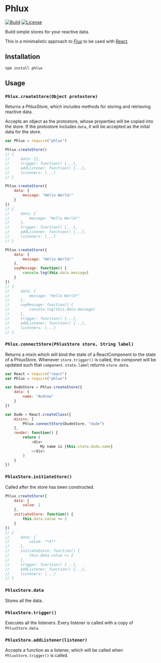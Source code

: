 # Phlux #

[![Build](https://travis-ci.org/ehgoodenough/phlux.svg)](https://travis-ci.org/ehgoodenough/phlux)
[![License](http://img.shields.io/:license-mit-blue.svg)](http://phlux.mit-license.org)

Build simple stores for your reactive data.

This is a minimalistic approach to [Flux](http://facebook.github.io/flux) to be used with [React](https://facebook.github.io/react).

## Installation ##

```
npm install phlux
```

## Usage ##

### `Phlux.createStore(Object protostore)` ###

Returns a PhluxStore, which includes methods for storing and retrieving reactive data.

Accepts an object as the protostore, whose properties will be copied into the store. If
the protostore includes ``data``, it will be accepted as the inital data for the store.

```javascript
var Phlux = require("phlux")

Phlux.createStore()
// {
//     data: {},
//     trigger: function() {...},
//     addListener: function() {...},
//     listeners: [...]
// }

Phlux.createStore({
    data: {
        message: "Hello World!"
    }
})
// {
//     data: {
//         message: "Hello World!"
//     },
//     trigger: function() {...},
//     addListener: function() {...},
//     listeners: [...]
// }

Phlux.createStore({
    data: {
        message: "Hello World!"
    },
    sayMessage: function() {
        console.log(this.data.message)
    }
})
// {
//     data: {
//         message: "Hello World!"
//     },
//     sayMessage: function() {
//         console.log(this.data.message)
//     },
//     trigger: function() {...},
//     addListener: function() {...},
//     listeners: [...]
// }
```

### `Phlux.connectStore(PhluxStore store, String label)` ###

Returns a mixin which will bind the state of a ReactComponent to the state of
a PhluxStore. Whenever `store.trigger()` is called, the componet will be updated
such that `component.state.label` returns `store.data`.

```javascript
var React = require("react")
var Phlux = require("phlux")

var DudeStore = Phlux.createStore({
    data: {
        name: "Andrew"
    }
})

var Dude = React.createClass({
    mixins: [
        Phlux.connectStore(DudeStore, "dude")
    ],
    render: function() {
        return (
            <div>
                My name is {this.state.dude.name}
            </div>
        )
    }
})
```

### `PhluxStore.initiateStore()` ###

Called after the store has been constructed.

```javascript
Phlux.createStore({
    data: {
        value: 2
    },
    initiateStore: function() {
        this.data.value += 2
    }
})
// {
//     data: {
//         value: **4**
//     },
//     initiateStore: function() {
//         this.data.value += 2
//     },
//     trigger: function() {...},
//     addListener: function() {...},
//     listeners: [...]
// }
```

### `PhluxStore.data` ###

Stores all the data.

### `PhluxStore.trigger()` ###

Executes all the listeners. Every listener is called with a copy of `PhluxStore.data`.

### `PhluxStore.addListener(listener)` ###

Accepts a function as a listener, which will be called when `PhluxStore.trigger()` is called.
